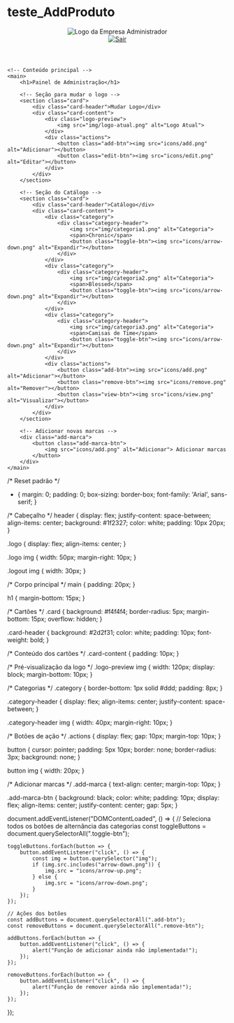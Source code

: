 # teste_AddProduto


<!DOCTYPE html>
<html lang="pt">
<head>
    <meta charset="UTF-8">
    <meta name="viewport" content="width=device-width, initial-scale=1.0">
    <title>Painel Administrativo</title>
    <link rel="stylesheet" href="style.css">
    <script defer src="script.js"></script>
</head>
<body>
    <!-- Cabeçalho -->
    <header>
        <div class="logo">
            <img src="img/logo.png" alt="Logo da Empresa">
            <span>Administrador</span>
        </div>
        <div class="logout">
            <a href="#"><img src="icons/logout.png" alt="Sair"></a>
        </div>
    </header>

    <!-- Conteúdo principal -->
    <main>
        <h1>Painel de Administração</h1>

        <!-- Seção para mudar o logo -->
        <section class="card">
            <div class="card-header">Mudar Logo</div>
            <div class="card-content">
                <div class="logo-preview">
                    <img src="img/logo-atual.png" alt="Logo Atual">
                </div>
                <div class="actions">
                    <button class="add-btn"><img src="icons/add.png" alt="Adicionar"></button>
                    <button class="edit-btn"><img src="icons/edit.png" alt="Editar"></button>
                </div>
            </div>
        </section>

        <!-- Seção do Catálogo -->
        <section class="card">
            <div class="card-header">Catálogo</div>
            <div class="card-content">
                <div class="category">
                    <div class="category-header">
                        <img src="img/categoria1.png" alt="Categoria">
                        <span>Chronic</span>
                        <button class="toggle-btn"><img src="icons/arrow-down.png" alt="Expandir"></button>
                    </div>
                </div>
                <div class="category">
                    <div class="category-header">
                        <img src="img/categoria2.png" alt="Categoria">
                        <span>Blessed</span>
                        <button class="toggle-btn"><img src="icons/arrow-down.png" alt="Expandir"></button>
                    </div>
                </div>
                <div class="category">
                    <div class="category-header">
                        <img src="img/categoria3.png" alt="Categoria">
                        <span>Camisas de Time</span>
                        <button class="toggle-btn"><img src="icons/arrow-down.png" alt="Expandir"></button>
                    </div>
                </div>
                <div class="actions">
                    <button class="add-btn"><img src="icons/add.png" alt="Adicionar"></button>
                    <button class="remove-btn"><img src="icons/remove.png" alt="Remover"></button>
                    <button class="view-btn"><img src="icons/view.png" alt="Visualizar"></button>
                </div>
            </div>
        </section>

        <!-- Adicionar novas marcas -->
        <div class="add-marca">
            <button class="add-marca-btn">
                <img src="icons/add.png" alt="Adicionar"> Adicionar marcas
            </button>
        </div>
    </main>
</body>
</html>






/* Reset padrão */
* {
    margin: 0;
    padding: 0;
    box-sizing: border-box;
    font-family: 'Arial', sans-serif;
}

/* Cabeçalho */
header {
    display: flex;
    justify-content: space-between;
    align-items: center;
    background: #1f2327;
    color: white;
    padding: 10px 20px;
}

.logo {
    display: flex;
    align-items: center;
}

.logo img {
    width: 50px;
    margin-right: 10px;
}

.logout img {
    width: 30px;
}

/* Corpo principal */
main {
    padding: 20px;
}

h1 {
    margin-bottom: 15px;
}

/* Cartões */
.card {
    background: #f4f4f4;
    border-radius: 5px;
    margin-bottom: 15px;
    overflow: hidden;
}

.card-header {
    background: #2d2f31;
    color: white;
    padding: 10px;
    font-weight: bold;
}

/* Conteúdo dos cartões */
.card-content {
    padding: 10px;
}

/* Pré-visualização da logo */
.logo-preview img {
    width: 120px;
    display: block;
    margin-bottom: 10px;
}

/* Categorias */
.category {
    border-bottom: 1px solid #ddd;
    padding: 8px;
}

.category-header {
    display: flex;
    align-items: center;
    justify-content: space-between;
}

.category-header img {
    width: 40px;
    margin-right: 10px;
}

/* Botões de ação */
.actions {
    display: flex;
    gap: 10px;
    margin-top: 10px;
}

button {
    cursor: pointer;
    padding: 5px 10px;
    border: none;
    border-radius: 3px;
    background: none;
}

button img {
    width: 20px;
}

/* Adicionar marcas */
.add-marca {
    text-align: center;
    margin-top: 10px;
}

.add-marca-btn {
    background: black;
    color: white;
    padding: 10px;
    display: flex;
    align-items: center;
    justify-content: center;
    gap: 5px;
}



document.addEventListener("DOMContentLoaded", () => {
    // Seleciona todos os botões de alternância das categorias
    const toggleButtons = document.querySelectorAll(".toggle-btn");

    toggleButtons.forEach(button => {
        button.addEventListener("click", () => {
            const img = button.querySelector("img");
            if (img.src.includes("arrow-down.png")) {
                img.src = "icons/arrow-up.png";
            } else {
                img.src = "icons/arrow-down.png";
            }
        });
    });

    // Ações dos botões
    const addButtons = document.querySelectorAll(".add-btn");
    const removeButtons = document.querySelectorAll(".remove-btn");

    addButtons.forEach(button => {
        button.addEventListener("click", () => {
            alert("Função de adicionar ainda não implementada!");
        });
    });

    removeButtons.forEach(button => {
        button.addEventListener("click", () => {
            alert("Função de remover ainda não implementada!");
        });
    });
});
